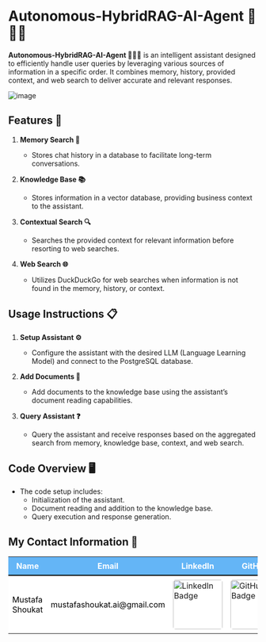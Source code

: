 # Autonomous-HybridRAG-AI-Agent 🤖🌐🧠

**Autonomous-HybridRAG-AI-Agent 🤖🌐🧠** is an intelligent assistant designed to efficiently handle user queries by leveraging various sources of information in a specific order. It combines memory, history, provided context, and web search to deliver accurate and relevant responses. 

![image](https://github.com/user-attachments/assets/943b08d7-fcdd-4e07-86a7-4f680026e28f)

## Features 🌟

1. **Memory Search 🧠**
   - Stores chat history in a database to facilitate long-term conversations.

2. **Knowledge Base 📚**
   - Stores information in a vector database, providing business context to the assistant.

3. **Contextual Search 🔍**
   - Searches the provided context for relevant information before resorting to web searches.

4. **Web Search 🌐**
   - Utilizes DuckDuckGo for web searches when information is not found in the memory, history, or context.

## Usage Instructions 📋

1. **Setup Assistant ⚙️**
   - Configure the assistant with the desired LLM (Language Learning Model) and connect to the PostgreSQL database.

2. **Add Documents 📄**
   - Add documents to the knowledge base using the assistant’s document reading capabilities.

3. **Query Assistant ❓**
   - Query the assistant and receive responses based on the aggregated search from memory, knowledge base, context, and web search.

## Code Overview 🖥️

- The code setup includes:
  - Initialization of the assistant.
  - Document reading and addition to the knowledge base.
  - Query execution and response generation.



## My Contact Information 📧

<table style="width: 100%; margin-top: 15px; border-collapse: collapse;">
    <tr style="background-color: #64B5F6; color: #ffffff;">
        <th style="padding: 8px; border-bottom: 2px solid #000000;">Name</th>
        <th style="padding: 8px; border-bottom: 2px solid #000000;">Email</th>
        <th style="padding: 8px; border-bottom: 2px solid #000000;">LinkedIn</th>
        <th style="padding: 8px; border-bottom: 2px solid #000000;">GitHub</th>
        <th style="padding: 8px; border-bottom: 2px solid #000000;">Kaggle</th>
    </tr>
    <tr style="background-color: #FFFFFF; color: #000000;">
        <td style="padding: 8px;">Mustafa Shoukat</td>
        <td style="padding: 8px;">mustafashoukat.ai@gmail.com</td>
        <td style="padding: 8px;">
            <a href="https://www.linkedin.com/in/mustafashoukat/" target="_blank">
                <img src="https://img.shields.io/badge/LinkedIn-0e76a8.svg?style=for-the-badge&logo=LinkedIn&logoColor=white" alt="LinkedIn Badge" style="border-radius: 5px; width: 100px;">
            </a>
        </td>
        <td style="padding: 8px;">
            <a href="https://github.com/Mustafa-Shoukat1" target="_blank">
                <img src="https://img.shields.io/badge/GitHub-171515.svg?style=for-the-badge&logo=GitHub&logoColor=white" alt="GitHub Badge" style="border-radius: 5px; width: 100px;">
            </a>
        </td>
        <td style="padding: 8px;">
            <a href="https://www.kaggle.com/mustafashoukat" target="_blank">
                <img src="https://img.shields.io/badge/Kaggle-20beff.svg?style=for-the-badge&logo=Kaggle&logoColor=white" alt="Kaggle Badge" style="border-radius: 5px; width: 100px;">
            </a>
        </td>
    </tr>
</table>
